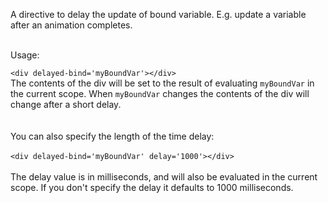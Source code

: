 A directive to delay the update of bound variable. E.g. update a variable
after an animation completes.

<br>
Usage:

`<div delayed-bind='myBoundVar'></div>`
<br>
The contents of the div will be set to the result of evaluating `myBoundVar`
in the current scope. When `myBoundVar` changes the contents of the div will
change after a short delay.
<br><br><br>
You can also specify the length of the time delay:
<br><br>
`<div delayed-bind='myBoundVar' delay='1000'></div>`
<br><br>
The delay value is in milliseconds, and will also be evaluated in the current
scope. If you don't specify the delay it defaults to 1000 milliseconds.
